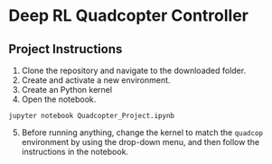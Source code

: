 # Deep RL Quadcopter Controller

## Project Instructions

1. Clone the repository and navigate to the downloaded folder.
2. Create and activate a new environment.
3. Create an Python kernel
4. Open the notebook.
```
jupyter notebook Quadcopter_Project.ipynb
```
5. Before running anything, change the kernel to match the `quadcop` environment by using the drop-down menu, and then follow the instructions in the notebook.

